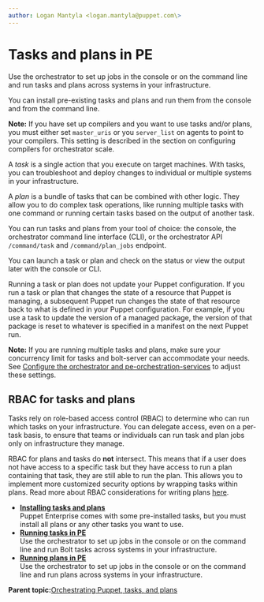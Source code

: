 ```yaml
---
author: Logan Mantyla <logan.mantyla@puppet.com\>
---
```


# Tasks and plans in PE

Use the orchestrator to set up jobs in the console or on the command line and run tasks and plans across systems in your infrastructure.

You can install pre-existing tasks and plans and run them from the console and from the command line.

**Note:** If you have set up compilers and you want to use tasks and/or plans, you must either set `master_uris` or you `server_list` on agents to point to your compilers. This setting is described in the section on configuring compilers for orchestrator scale.

A *task* is a single action that you execute on target machines. With tasks, you can troubleshoot and deploy changes to individual or multiple systems in your infrastructure.

A *plan* is a bundle of tasks that can be combined with other logic. They allow you to do complex task operations, like running multiple tasks with one command or running certain tasks based on the output of another task.

You can run tasks and plans from your tool of choice: the console, the orchestrator command line interface \(CLI\), or the orchestrator API `/command/task` and `/command/plan_jobs` endpoint.

You can launch a task or plan and check on the status or view the output later with the console or CLI.

Running a task or plan does not update your Puppet configuration. If you run a task or plan that changes the state of a resource that Puppet is managing, a subsequent Puppet run changes the state of that resource back to what is defined in your Puppet configuration. For example, if you use a task to update the version of a managed package, the version of that package is reset to whatever is specified in a manifest on the next Puppet run.

**Note:** If you are running multiple tasks and plans, make sure your concurrency limit for tasks and bolt-server can accommodate your needs. See [Configure the orchestrator and pe-orchestration-services](config_orchestration.md#) to adjust these settings.

## RBAC for tasks and plans

Tasks rely on role-based access control \(RBAC\) to determine who can run which tasks on your infrastructure. You can delegate access, even on a per-task basis, to ensure that teams or individuals can run task and plan jobs only on infrastructure they manage.

RBAC for plans and tasks do **not** intersect. This means that if a user does not have access to a specific task but they have access to run a plan containing that task, they are still able to run the plan. This allows you to implement more customized security options by wrapping tasks within plans. Read more about RBAC considerations for writing plans [here](writing_plans_in_puppet_language_pe.md#).

-   **[Installing tasks and plans](installing_tasks.md#)**  
 Puppet Enterprise comes with some pre-installed tasks, but you must install all plans or any other tasks you want to use.
-   **[Running tasks in PE](running_tasks.md)**  
Use the orchestrator to set up jobs in the console or on the command line and run Bolt tasks across systems in your infrastructure.
-   **[Running plans in PE](running_plans_in_pe.md)**  
Use the orchestrator to set up jobs in the console or on the command line and run plans across systems in your infrastructure.

**Parent topic:**[Orchestrating Puppet, tasks, and plans](orchestrating_puppet_and_tasks.md)

